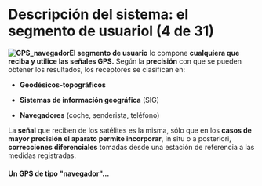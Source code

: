 # Descripción del sistema: el segmento de usuariol (4 de 31)

**![GPS_navegador](./gps_files/GPS_navegador.png)El segmento de usuario** lo compone **cualquiera que reciba y utilice las señales GPS.** Según la **precisión** con que se pueden obtener los resultados, los receptores se clasifican en: 

*   **Geodésicos-topográficos**  
    
*   **Sistemas de información geográfica** (SIG)  
    
*   **Navegadores** (coche, senderista, teléfono)  
    

La **señal** que reciben de los satélites es la misma, sólo que en los **casos de mayor precisión el aparato permite incorporar**, in situ o a posteriori, **correcciones diferenciales** tomadas desde una estación de referencia a las medidas registradas.  

#### Un GPS de tipo "navegador"...
